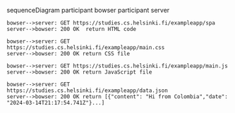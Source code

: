 sequenceDiagram
    participant bowser
    participant server

    bowser-->server: GET https://studies.cs.helsinki.fi/exampleapp/spa
    server-->bowser: 200 OK  return HTML code

    bowser-->server: GET https://studies.cs.helsinki.fi/exampleapp/main.css
    server-->bowser: 200 OK return CSS file

    bowser-->server: GET https://studies.cs.helsinki.fi/exampleapp/main.js
    server-->bowser: 200 OK return JavaScript file

    bowser-->server: GET https://studies.cs.helsinki.fi/exampleapp/data.json
    server-->bowser: 200 OK return [{"content": "Hi from Colombia","date": "2024-03-14T21:17:54.741Z"}...]